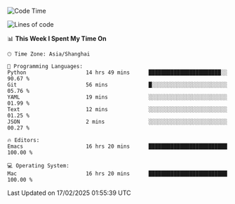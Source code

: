 <!--START_SECTION:waka-->
![Code Time](http://img.shields.io/badge/Code%20Time-2%2C533%20hrs%204%20mins-blue)

![Lines of code](https://img.shields.io/badge/From%20Hello%20World%20I%27ve%20Written-335.2%20thousand%20lines%20of%20code-blue)

📊 **This Week I Spent My Time On** 

```text
🕑︎ Time Zone: Asia/Shanghai

💬 Programming Languages: 
Python                   14 hrs 49 mins      ███████████████████████░░   90.67 % 
Git                      56 mins             █░░░░░░░░░░░░░░░░░░░░░░░░   05.76 % 
YAML                     19 mins             ░░░░░░░░░░░░░░░░░░░░░░░░░   01.99 % 
Text                     12 mins             ░░░░░░░░░░░░░░░░░░░░░░░░░   01.25 % 
JSON                     2 mins              ░░░░░░░░░░░░░░░░░░░░░░░░░   00.27 % 

🔥 Editors: 
Emacs                    16 hrs 20 mins      █████████████████████████   100.00 % 

💻 Operating System: 
Mac                      16 hrs 20 mins      █████████████████████████   100.00 % 
```


 Last Updated on 17/02/2025 01:55:39 UTC
<!--END_SECTION:waka-->
